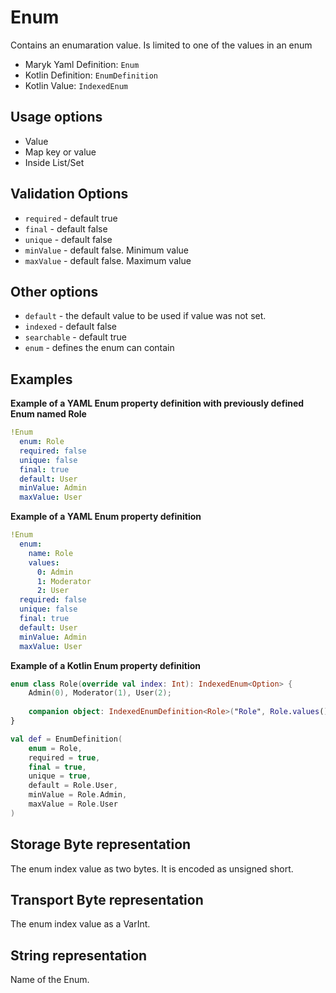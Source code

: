# Enum
Contains an enumaration value. Is limited to one of the values in an enum

- Maryk Yaml Definition: `Enum`
- Kotlin Definition: `EnumDefinition`
- Kotlin Value: `IndexedEnum`

## Usage options
- Value
- Map key or value
- Inside List/Set

## Validation Options
- `required` - default true
- `final` - default false
- `unique` - default false
- `minValue` - default false. Minimum value
- `maxValue` - default false. Maximum value

## Other options
- `default` - the default value to be used if value was not set.
- `indexed` - default false
- `searchable` - default true
- `enum` - defines the enum can contain

## Examples

**Example of a YAML Enum property definition with previously defined Enum named Role**
```yaml
!Enum
  enum: Role
  required: false
  unique: false
  final: true
  default: User
  minValue: Admin
  maxValue: User
```

**Example of a YAML Enum property definition**
```yaml
!Enum
  enum:
    name: Role
    values:
      0: Admin
      1: Moderator
      2: User
  required: false
  unique: false
  final: true
  default: User
  minValue: Admin
  maxValue: User
```

**Example of a Kotlin Enum property definition**
```kotlin
enum class Role(override val index: Int): IndexedEnum<Option> {
    Admin(0), Moderator(1), User(2);
    
    companion object: IndexedEnumDefinition<Role>("Role", Role.values())
}

val def = EnumDefinition(
    enum = Role,
    required = true,
    final = true,
    unique = true,
    default = Role.User,
    minValue = Role.Admin,
    maxValue = Role.User
)
```

## Storage Byte representation
The enum index value as two bytes. It is encoded as unsigned short.

## Transport Byte representation
The enum index value as a VarInt.

## String representation
Name of the Enum. 

